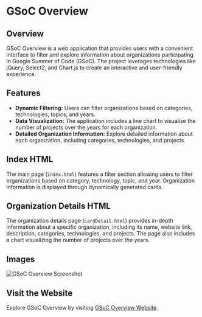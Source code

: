 # GSoC Overview

## Overview
GSoC Overview is a web application that provides users with a convenient interface to filter and explore information about organizations participating in Google Summer of Code (GSoC). The project leverages technologies like jQuery, Select2, and Chart.js to create an interactive and user-friendly experience.

## Features
- **Dynamic Filtering:** Users can filter organizations based on categories, technologies, topics, and years.
- **Data Visualization:** The application includes a line chart to visualize the number of projects over the years for each organization.
- **Detailed Organization Information:** Explore detailed information about each organization, including categories, technologies, and projects.

## Index HTML
The main page (`index.html`) features a filter section allowing users to filter organizations based on category, technology, topic, and year. Organization information is displayed through dynamically generated cards.

## Organization Details HTML
The organization details page (`cardDetail.html`) provides in-depth information about a specific organization, including its name, website link, description, categories, technologies, and projects. The page also includes a chart visualizing the number of projects over the years.

## Images
![GSoC Overview Screenshot](path/to/screenshot.png)

## Visit the Website
Explore GSoC Overview by visiting [GSoC Overview Website](https://example.com).

